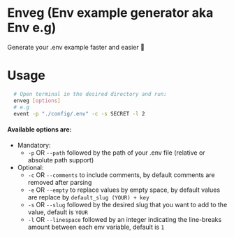 # Enveg (Env example generator aka Env e.g)
Generate your .env example faster and easier 🚀

# Usage
```sh
  # Open terminal in the desired directory and run:
  enveg [options]
  # e.g
  event -p "./config/.env" -c -s SECRET -l 2
```
#### Available options are:
- Mandatory:
  - ```-p``` OR ```--path``` followed by the path of your .env file (relative or absolute path support)
- Optional:
  - ```-c``` OR ```--comments``` to include comments, by default comments are removed after parsing
  - ```-e``` OR ```--empty``` to replace values by empty space, by default values are replace by ```default_slug (YOUR) + key```
  - ```-s``` OR ```--slug``` followed by the desired slug that you want to add to the value, default is ```YOUR```
  - ```-l``` OR ```--linespace``` followed by an integer indicating the line-breaks amount between each env variable, default is ```1```
